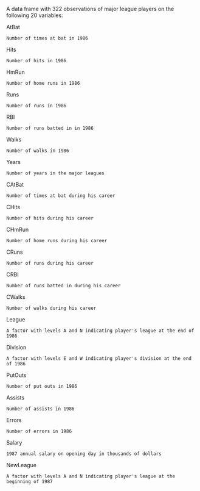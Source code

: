 
A data frame with 322 observations of major league players on the following 20 variables:

AtBat

    Number of times at bat in 1986
Hits

    Number of hits in 1986
HmRun

    Number of home runs in 1986
Runs

    Number of runs in 1986
RBI

    Number of runs batted in in 1986
Walks

    Number of walks in 1986
Years

    Number of years in the major leagues
CAtBat

    Number of times at bat during his career
CHits

    Number of hits during his career
CHmRun

    Number of home runs during his career
CRuns

    Number of runs during his career
CRBI

    Number of runs batted in during his career
CWalks

    Number of walks during his career
League

    A factor with levels A and N indicating player's league at the end of 1986
Division

    A factor with levels E and W indicating player's division at the end of 1986
PutOuts

    Number of put outs in 1986
Assists

    Number of assists in 1986
Errors

    Number of errors in 1986
Salary

    1987 annual salary on opening day in thousands of dollars
NewLeague

    A factor with levels A and N indicating player's league at the beginning of 1987
